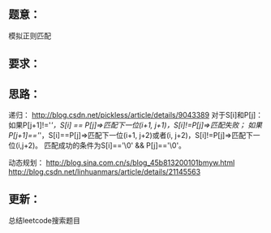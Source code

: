 ## 题意：
模拟正则匹配

## 要求：


## 思路：
递归：
http://blog.csdn.net/pickless/article/details/9043389
对于S[i]和P[j]：
如果P[j+1]!='*'，S[i] == P[j]=>匹配下一位(i+1, j+1)，S[i]!=P[j]=>匹配失败；
如果P[j+1]=='*'，S[i]==P[j]=>匹配下一位(i+1, j+2)或者(i, j+2)，S[i]!=P[j]=>匹配下一位(i,j+2)。
匹配成功的条件为S[i]=='\0' && P[j]=='\0'。

动态规划：
http://blog.sina.com.cn/s/blog_45b813200101bmyw.html
http://blog.csdn.net/linhuanmars/article/details/21145563

## 更新：
总结leetcode搜索题目


